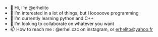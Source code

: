 - 👋 Hi, I’m @erhelito
- 👀 I’m interested in a lot of things, but I looooove programming
- 🌱 I’m currently learning python and C++
- 💞️ I’m looking to collaborate on whatever you want
- 📫 How to reach me : @erhel.czc on instagram, or erhelito@yahoo.fr
